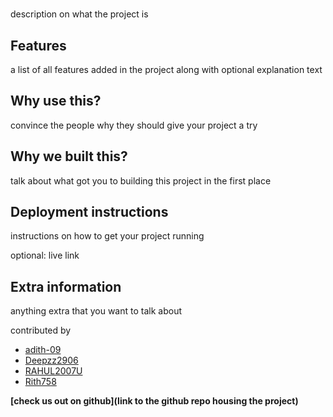 # <Project title>

description on what the project is

## Features

a list of all features added in the project along with optional explanation text

## Why use this?

convince the people why they should give your project a try

## Why we built this?

talk about what got you to building this project in the first place

## Deployment instructions

instructions on how to get your project running 

optional: live link

## Extra information 

anything extra that you want to talk about

contributed by
- [adith-09](https:github.com/adith-09)
- [Deepzz2906](https:github.com/Deepzz2906)
- [RAHUL2007U](https:github.com/RAHUL2007U)
- [Rith758](https:github.com/Rith758)

**[check us out on github](link to the github repo housing the project)**